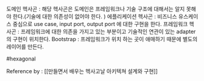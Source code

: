 도메인 헥사곤 : 해당 헥사곤은 도메인은 프레임워크나 기술 구조에 대해서는 알지 못해야 한다.(기술에 대한 의존성이 없어야 한다. )
에플리케이션 헥사곤 : 비즈니스 유스케이스 중심으로 use case, input port, output port 에 대한 구현을 한다. 
프레임워크 헥사곤 : 프레임워크에 대한 의존을 가지고 있는 부분이고 기술적인 연관이 있는 adapter 의 구현이 위치한다. 
Bootstrap : 프레임워크가 위치 하는 곳이 애매하기 때문에 별도의 레이어를 만든다. 


#hexagonal 

Reference by : [[만들면서 배우는 헥사고날 아키텍쳐 설계와 구현]]